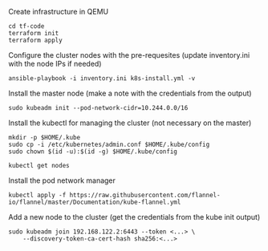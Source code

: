 Create infrastructure in QEMU
```shell
cd tf-code
terraform init
terraform apply
```

Configure the cluster nodes with the pre-requesites (update inventory.ini with the node IPs if needed)
```shell
ansible-playbook -i inventory.ini k8s-install.yml -v
```

Install the master node (make a note with the credentials from the output)
```shell
sudo kubeadm init --pod-network-cidr=10.244.0.0/16
```

Install the kubectl for managing the cluster (not necessary on the master)
```shell
mkdir -p $HOME/.kube
sudo cp -i /etc/kubernetes/admin.conf $HOME/.kube/config
sudo chown $(id -u):$(id -g) $HOME/.kube/config

kubectl get nodes
```

Install the pod network manager
```shell
kubectl apply -f https://raw.githubusercontent.com/flannel-io/flannel/master/Documentation/kube-flannel.yml
```

Add a new node to the cluster (get the credentials from the kube init output)
```shell
sudo kubeadm join 192.168.122.2:6443 --token <...> \
	--discovery-token-ca-cert-hash sha256:<...> 
```
